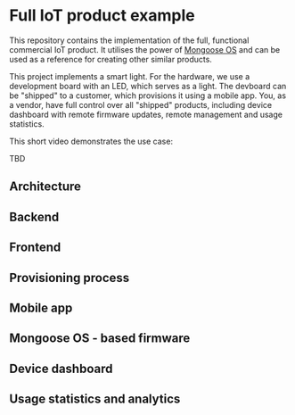 # Full IoT product example

This repository contains the implementation of the full, functional commercial IoT product.
It utilises the power of [Mongoose OS](https://mongoose-os.com) and can be used as a reference for creating other similar products.

This project implements a smart light. For the hardware, we use a development board with an LED, which serves as a light. The devboard can be
"shipped" to a customer, which provisions it using
a mobile app. You, as a vendor, have full control
over all "shipped" products, including device
dashboard with remote firmware updates, remote management and usage statistics.

This short video demonstrates the use case:

TBD

## Architecture

## Backend

## Frontend

## Provisioning process

## Mobile app

## Mongoose OS - based firmware

## Device dashboard

## Usage statistics and analytics
